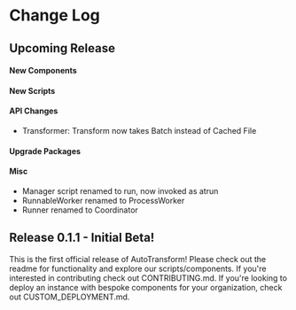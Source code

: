 # Change Log

## Upcoming Release

#### New Components

#### New Scripts

#### API Changes

 - Transformer: Transform now takes Batch instead of Cached File

#### Upgrade Packages

#### Misc

- Manager script renamed to run, now invoked as atrun
- RunnableWorker renamed to ProcessWorker
- Runner renamed to Coordinator

## Release 0.1.1 - Initial Beta!

This is the first official release of AutoTransform! Please check out the readme for functionality and explore our scripts/components. If you're interested in contributing check out CONTRIBUTING.md. If you're looking to deploy an instance with bespoke components for your organization, check out CUSTOM_DEPLOYMENT.md.